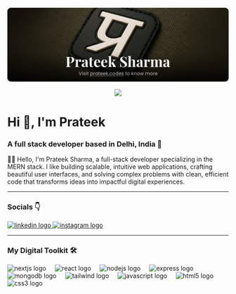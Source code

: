 [<img src="https://raw.githubusercontent.com/prateeksharma45/prateeksharma45/refs/heads/main/Github%20Banner.png" alt="Banner"/>](https://prateek.codes)

<div align="center">
  <img src="https://visitor-badge.laobi.icu/badge?page_id=prateeksharma45.prateeksharma45&"  />
</div>

###

<h1 align="left">Hi 👋, I'm Prateek</h1>
<h3 align="left">A full stack developer based in Delhi, India 📍</h3>
<p align="left">👨‍💻 Hello, I'm Prateek Sharma, a full-stack developer specializing in the MERN stack. I like building scalable, intuitive web applications, crafting beautiful user interfaces, and solving complex problems with clean, efficient code that transforms ideas into impactful digital experiences.</p>

---

<h3 align="left">Socials 👇</h3>

<div align="left">
  <a href="https://www.linkedin.com/in/prateeksharma45" target="_blank">
    <img src="https://img.shields.io/static/v1?message=LinkedIn&logo=linkedin&label=&color=0077B5&logoColor=white&labelColor=&style=for-the-badge" height="25" alt="linkedin logo"  />
  </a>
  <a href="https://x.com/prateeksrm_45" target="_blank">
    <img src="https://img.shields.io/static/v1?message=X.com&logo=x&label=&color=000000&logoColor=white&labelColor=&style=for-the-badge" height="25" alt="instagram logo"  />
  </a>
</div>

---

<h3 align="left">My Digital Toolkit 🛠️</h3>

<div align="left">
  <img src="https://skillicons.dev/icons?i=nextjs" height="40" alt="nextjs logo"  />
  <img width="12" />
  <img src="https://skillicons.dev/icons?i=react" height="40" alt="react logo"  />
  <img width="12" />
  <img src="https://skillicons.dev/icons?i=nodejs" height="40" alt="nodejs logo"  />
  <img width="12" />
  <img src="https://skillicons.dev/icons?i=express" height="40" alt="express logo"  />
  <img width="12" />
  <img src="https://skillicons.dev/icons?i=mongodb" height="40" alt="mongodb logo"  />
  <img width="12" />
  <img src="https://skillicons.dev/icons?i=tailwind" height="40" alt="tailwind logo"  />
  <img width="12" />
  <img src="https://skillicons.dev/icons?i=js" height="40" alt="javascript logo"  />
  <img width="12" />
  <img src="https://skillicons.dev/icons?i=html" height="40" alt="html5 logo"  />
  <img width="12" />
  <img src="https://skillicons.dev/icons?i=css" height="40" alt="css3 logo"  />
</div>

###
